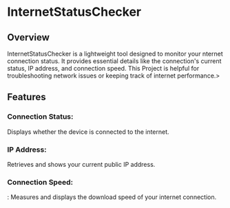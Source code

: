 <h1>InternetStatusChecker</h1>
<h2>Overview</h2>
<p>InternetStatusChecker is a lightweight tool designed to monitor your nternet connection status. It provides essential details like the connection's current status, IP address, and connection speed. This Project  is helpful for troubleshooting network issues or keeping track of  internet performance.></p>

<h2>Features</h2>
<h3>Connection Status:</h3> Displays whether the device is connected to the internet.
<h3>IP Address:</h3> Retrieves and shows your current public IP address.

<h3>Connection Speed:</h3>: Measures and displays the download speed of your internet connection.